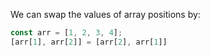 We can swap the values of array positions by:

```js
const arr = [1, 2, 3, 4];
[arr[1], arr[2]] = [arr[2], arr[1]]
```

